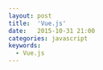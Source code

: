 ```yaml
---
layout: post
title:  'Vue.js'
date:   2015-10-31 21:00
categories: javascript
keywords:
  - Vue.js
---
```

